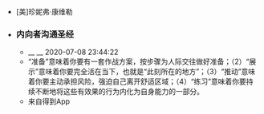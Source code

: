 - [美]珍妮弗·康维勒
- ### 内向者沟通圣经
    - __ __ 2020-07-08 23:44:22
    - “准备”意味着你要有一套作战方案，按步骤为人际交往做好准备；（2）“展示”意味着你要完全活在当下，也就是“此刻所在的地方”；（3）“推动”意味着你要主动承担风险，强迫自己离开舒适区域；（4）“练习”意味着你要持续不断地将这些有效果的行为内化为自身能力的一部分。
    - 来自得到App
